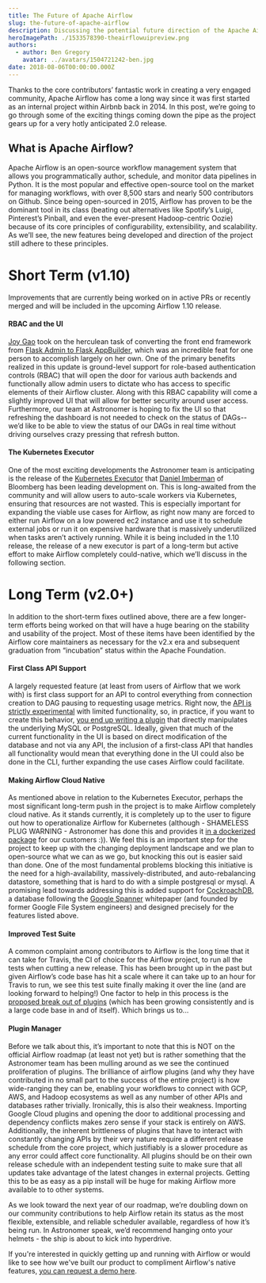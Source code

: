 ```yaml
---
title: The Future of Apache Airflow
slug: the-future-of-apache-airflow
description: Discussing the potential future direction of the Apache Airflow project.
heroImagePath: ./1533578390-theairflowuipreview.png
authors:
  - author: Ben Gregory
    avatar: ../avatars/1504721242-ben.jpg
date: 2018-08-06T00:00:00.000Z
---
```


Thanks to the core contributors’ fantastic work in creating a very engaged community, Apache Airflow has come a long way since it was first started as an internal project within Airbnb back in 2014. In this post, we’re going to go through some of the exciting things coming down the pipe as the project gears up for a very hotly anticipated 2.0 release.

## What is Apache Airflow?

Apache Airflow is an open-source workflow management system that allows you programmatically author, schedule, and monitor data pipelines in Python. It is the most popular and effective open-source tool on the market for managing workflows, with over 8,500 stars and nearly 500 contributors on Github. Since being open-sourced in 2015, Airflow has proven to be the dominant tool in its class (beating out alternatives like Spotify’s Luigi, Pinterest’s Pinball, and even the ever-present Hadoop-centric Oozie) because of its core principles of configurability, extensibility, and scalability. As we’ll see, the new features being developed and direction of the project still adhere to these principles.

# Short Term (v1.10)

Improvements that are currently being worked on in active PRs or recently merged and will be included in the upcoming Airflow 1.10 release.

#### RBAC and the UI
[Joy Gao](https://twitter.com/joygao) took on the herculean task of converting the front end framework from [Flask Admin to Flask AppBuilder](https://issues.apache.org/jira/browse/AIRFLOW-1433), which was an incredible feat for one person to accomplish largely on her own. One of the primary benefits realized in this update is ground-level support for role-based authentication controls (RBAC) that will open the door for various auth backends and functionally allow admin users to dictate who has access to specific elements of their Airflow cluster. Along with this RBAC capability will come a slightly improved UI that will allow for better security around user access. Furthermore, our team at Astronomer is hoping to fix the UI so that refreshing the dashboard is not needed to check on the status of DAGs--we’d like to be able to view the status of our DAGs in real time without driving ourselves crazy pressing that refresh button.

#### The Kubernetes Executor
One of the most exciting developments the Astronomer team is anticipating is the release of the [Kubernetes Executor](https://github.com/apache/incubator-airflow/blob/v1-10-stable/airflow/contrib/executors/kubernetes_executor.py) that [Daniel Imberman](https://github.com/dimberman) of Bloomberg has been leading development on. This is long-awaited from the community and will allow users to auto-scale workers via Kubernetes, ensuring that resources are not wasted. This is especially important for expanding the viable use cases for Airflow, as right now many are forced to either run Airflow on a low powered ec2 instance and use it to schedule external jobs or run it on expensive hardware that is massively underutilized when tasks aren’t actively running. While it is being included in the 1.10 release, the release of a new executor is part of a long-term but active effort to make Airflow completely could-native, which we’ll discuss in the following section.

# Long Term (v2.0+)

In addition to the short-term fixes outlined above, there are a few longer-term efforts being worked on that will have a huge bearing on the stability and usability of the project. Most of these items have been identified by the Airflow core maintainers as necessary for the v2.x era and subsequent graduation from “incubation” status within the Apache Foundation.

#### First Class API Support
A largely requested feature (at least from users of Airflow that we work with) is first class support for an API to control everything from connection creation to DAG pausing to requesting usage metrics. Right now, the [API is strictly experimental](https://github.com/apache/incubator-airflow/tree/master/airflow/api/common/experimental) with limited functionality, so, in practice, if you want to create this behavior, [you end up writing a plugin](https://github.com/airflow-plugins/airflow_api_plugin) that directly manipulates the underlying MySQL or PostgreSQL. Ideally, given that much of the current functionality in the UI is based on direct modification of the database and not via any API, the inclusion of a first-class API that handles all functionality would mean that everything done in the UI could also be done in the CLI, further expanding the use cases Airflow could facilitate.

#### Making Airflow Cloud Native
As mentioned above in relation to the Kubernetes Executor, perhaps the most significant long-term push in the project is to make Airflow completely cloud native. As it stands currently, it is completely up to the user to figure out how to operationalize Airflow for Kubernetes (although - SHAMELESS PLUG WARNING - Astronomer has done this and provides it [in a dockerized package](http://github.com/astronomerio/astronomer) for our customers :)). We feel this is an important step for the project to keep up with the changing deployment landscape and we plan to open-source what we can as we go, but knocking this out is easier said than done. One of the most fundamental problems blocking this initiative is the need for a high-availability, massively-distributed, and auto-rebalancing datastore, something that is hard to do with a simple postgresql or mysql. A promising lead towards addressing this is added support for [CockroachDB](https://www.cockroachlabs.com/), a database following the [Google Spanner](https://cloud.google.com/spanner/docs/whitepapers) whitepaper (and founded by former Google File System engineers) and designed precisely for the features listed above. 

#### Improved Test Suite
A common complaint among contributors to Airflow is the long time that it can take for Travis, the CI of choice for the Airflow project, to run all the tests when cutting a new release. This has been brought up in the past but given Airflow’s code base has hit a scale where it can take up to an hour for Travis to run, we see this test suite finally making it over the line (and are looking forward to helping!) One factor to help in this process is the [proposed break out of plugins](https://issues.apache.org/jira/browse/AIRFLOW-2732) (which has been growing consistently and is a large code base in and of itself). Which brings us to...

#### Plugin Manager
Before we talk about this, it’s important to note that this is NOT on the official Airflow roadmap (at least not yet) but is rather something that the Astronomer team has been mulling around as we see the continued proliferation of plugins. The brilliance of airflow plugins (and why they have contributed in no small part to the success of the entire project) is how wide-ranging they can be, enabling your workflows to connect with GCP, AWS, and Hadoop ecosystems as well as any number of other APIs and databases rather trivially. Ironically, this is also their weakness. Importing Google Cloud plugins and opening the door to additional processing and dependency conflicts makes zero sense if your stack is entirely on AWS. Additionally, the inherent brittleness of plugins that have to interact with constantly changing APIs by their very nature require a different release schedule from the core project, which justifiably is a slower procedure as any error could affect core functionality. All plugins should be on their own release schedule with an independent testing suite to make sure that all updates take advantage of the latest changes in external projects. Getting this to be as easy as a pip install will be huge for making Airflow more available to to other systems. 


As we look toward the next year of our roadmap, we’re doubling down on our community contributions to help Airflow retain its status as the most flexible, extensible, and reliable scheduler available, regardless of how it’s being run. In Astronomer speak, we’d recommend hanging onto your helmets - the ship is about to kick into hyperdrive.

If you're interested in quickly getting up and running with Airflow or would like to see how we've built our product to compliment Airflow's native features, [you can request a demo here](https://www.astronomer.io/#beta-request).

